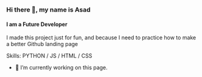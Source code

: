### Hi there 👋, my name is Asad
#### I am a Future Developer

I made this project just for fun, and because I need to practice how to make a better Github landing page

Skills: PYTHON / JS / HTML / CSS

- 🔭 I’m currently working on this page. 






<!--
**Abugosh94/Abugosh94** is a ✨ _special_ ✨ repository because its `README.md` (this file) appears on your GitHub profile.

Here are some ideas to get you started:

- 🔭 I’m currently working on ...
- 🌱 I’m currently learning ...
- 👯 I’m looking to collaborate on ...
- 🤔 I’m looking for help with ...
- 💬 Ask me about ...
- 📫 How to reach me: ...
- 😄 Pronouns: ...
- ⚡ Fun fact: ...
-->
